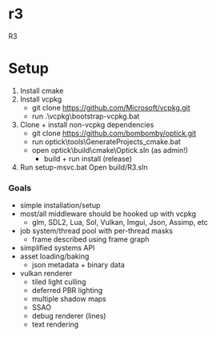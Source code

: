 # r3
 R3		

# Setup
1. Install cmake
2. Install vcpkg
	- git clone https://github.com/Microsoft/vcpkg.git
	- run .\vcpkg\bootstrap-vcpkg.bat
3.  Clone + install non-vcpkg dependencies
	- git clone https://github.com/bombomby/optick.git
	- run optick\tools\GenerateProjects_cmake.bat
	- open optick\build\cmake\Optick.sln (as admin!)
		- build + run install (release)
4. Run setup-msvc.bat
	Open build/R3.sln
	
### Goals
 - simple installation/setup
 - most/all middleware should be hooked up with vcpkg
	- glm, SDL2, Lua, Sol, Vulkan, Imgui, Json, Assimp, etc
 - job system/thread pool with per-thread masks
	- frame described using frame graph
 - simplified systems API
 - asset loading/baking
	- json metadata + binary data
 - vulkan renderer
	- tiled light culling
	- deferred PBR lighting
	- multiple shadow maps
	- SSAO
	- debug renderer (lines)
	- text rendering